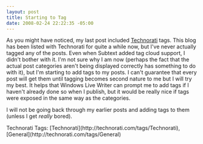 ```yaml
---
layout: post
title: Starting to Tag
date: 2008-02-24 22:22:35 -05:00
---
```


As you might have noticed, my last post included [Technorati](http://technorati.com/) tags. This blog has been listed with Technorati for quite a while now, but I've never actually tagged any of the posts. Even when Subtext added tag cloud support, I didn't bother with it. I'm not sure why I am now (perhaps the fact that the actual post categories aren't being displayed correctly has something to do with it), but I'm starting to add tags to my posts. I can't guarantee that every post will get them until tagging becomes second nature to me but I will try my best. It helps that Windows Live Writer can prompt me to add tags if I haven't already done so when I publish, but it would be really nice if tags were exposed in the same way as the categories.

I will not be going back through my earlier posts and adding tags to them (unless I get *really* bored).
 <div class="wlWriterSmartContent" id="scid:0767317B-992E-4b12-91E0-4F059A8CECA8:7a4e2941-1f05-44ab-a907-f2fe8edd5202" style="padding-right: 0px; display: inline; padding-left: 0px; padding-bottom: 0px; margin: 0px; padding-top: 0px">Technorati Tags: [Technorati](http://technorati.com/tags/Technorati), [General](http://technorati.com/tags/General)</div>
